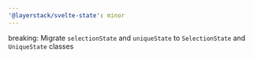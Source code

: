 ```yaml
---
'@layerstack/svelte-state': minor
---
```


breaking: Migrate `selectionState` and `uniqueState` to `SelectionState` and `UniqueState` classes
